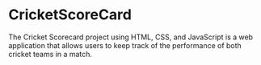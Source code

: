 # CricketScoreCard
The Cricket Scorecard project using HTML, CSS, and JavaScript is a web application that allows users to keep track of the performance of both cricket teams in a match.
